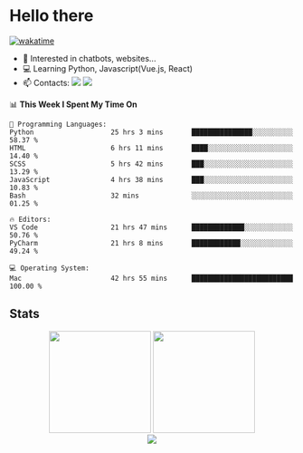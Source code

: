 # Hello there

[![wakatime](https://wakatime.com/badge/user/018bd4cf-9224-4729-b4f3-31fc6a93ca34.svg)](https://wakatime.com/@flamescoder)

- 👀 Interested in chatbots, websites...
- 💻 Learning Python, Javascript(Vue.js, React)
- 📫 Contacts: <a href="https://t.me/FlameCoder0_0" target="_blank"><img src="https://img.shields.io/badge/telegram-0088cc?logo=telegram&logoColor=white"/></a> <a href="https://discord.gg/3wt8QRndjm" target="_blank"><img src="https://img.shields.io/badge/discord-5865F2?logo=discord&logoColor=white"/></a>

<!--START_SECTION:waka-->
📊 **This Week I Spent My Time On** 

```text
💬 Programming Languages: 
Python                   25 hrs 3 mins       ███████████████░░░░░░░░░░   58.37 % 
HTML                     6 hrs 11 mins       ████░░░░░░░░░░░░░░░░░░░░░   14.40 % 
SCSS                     5 hrs 42 mins       ███░░░░░░░░░░░░░░░░░░░░░░   13.29 % 
JavaScript               4 hrs 38 mins       ███░░░░░░░░░░░░░░░░░░░░░░   10.83 % 
Bash                     32 mins             ░░░░░░░░░░░░░░░░░░░░░░░░░   01.25 % 

🔥 Editors: 
VS Code                  21 hrs 47 mins      █████████████░░░░░░░░░░░░   50.76 % 
PyCharm                  21 hrs 8 mins       ████████████░░░░░░░░░░░░░   49.24 % 

💻 Operating System: 
Mac                      42 hrs 55 mins      █████████████████████████   100.00 % 
```


<!--END_SECTION:waka-->

<h2>Stats</h2>

<div align="center">
  <img height="180" src="https://github-readme-stats-sigma-five.vercel.app/api?username=FlamesC0der&show_icons=true&count_private=true&theme=codeSTACKr&bg_color=0d1117&border_color=30363d"/>
  <img height="180" src="https://github-readme-stats-sigma-five.vercel.app//api/top-langs/?username=FlamesC0der&layout=compact&theme=codeSTACKr&border_color=30363d&bg_color=0d1117"/>
</div>

<div align="center">
  <img src="https://komarev.com/ghpvc/?username=FlamesC0der&style=flat-square&color=red"/>
</div>
